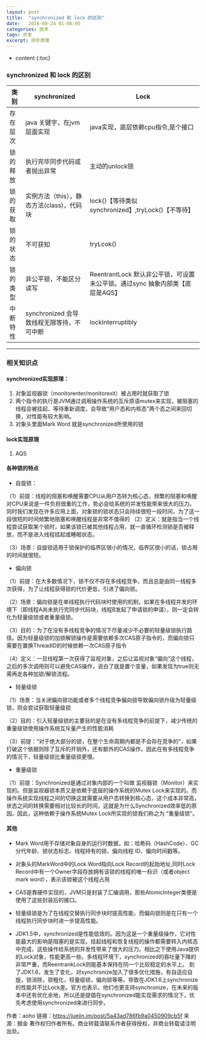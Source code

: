 ```yaml
---
layout: post
title:  "synchronized 和 lock 的区别"
date:   2018-08-24 01:06:05
categories: 技术
tags: 并发
excerpt: 同步原理
---
```



* content
{:toc}

### synchronized 和 lock 的区别

类别 | synchronized | Lock
---| ---|---
存在层次| java 关键字，在jvm层面实现 | java实现，底层依赖cpu指令,是个接口
锁的释放| 执行完毕同步代码或者抛出异常 | 主动的unlock锁
锁的获取 | 实例方法（this），静态方法(class)，代码块| lock()【等待类似synchronized】,tryLock()【不等待】
锁的状态 | 不可获知 | tryLcok()
锁的类型 | 非公平锁，不能区分读写| ReentrantLock 默认非公平锁，可设置未公平锁。通过sync 抽象内部类【底层是AQS】
中断特性 | synchronized 会导致线程无限等待，不可中断 | lockInterruptibly 

---

### 相关知识点

#### synchronized实现原理：

1. 对象监视器锁（monitorenter/monitorexit）被占用时就获取了锁
2. 两个指令的执行是JVM通过调用操作系统的互斥原语mutex来实现，被阻塞的线程会被挂起、等待重新调度，会导致“用户态和内核态”两个态之间来回切换，对性能有较大影响。
3. 对象头里面Mark Word 就是synchronized所使用的锁

#### lock实现原理

1. AQS 



#### 各种锁的特点

- 自旋锁：
  
（1）前提：线程的阻塞和唤醒需要CPU从用户态转为核心态，频繁的阻塞和唤醒对CPU来说是一件负担很重的工作，势必会给系统的并发性能带来很大的压力。同时我们发现在许多应用上面，对象锁的锁状态只会持续很短一段时间，为了这一段很短的时间频繁地阻塞和唤醒线程是非常不值得的
（2）定义：就是指当一个线程尝试获取某个锁时，如果该锁已被其他线程占用，就一直循环检测锁是否被释放，而不是进入线程挂起或睡眠状态。

（3）场景：自旋锁适用于锁保护的临界区很小的情况，临界区很小的话，锁占用的时间就很短。

- 偏向锁

（1）前提：在大多数情况下，锁不仅不存在多线程竞争，而且总是由同一线程多次获得，为了让线程获得锁的代价更低，引进了偏向锁。

（2）场景：偏向锁是在单线程执行代码块时使用的机制，如果在多线程并发的环境下（即线程A尚未执行完同步代码块，线程B发起了申请锁的申请），则一定会转化为轻量级锁或者重量级锁。

（3）目的：为了在没有多线程竞争的情况下尽量减少不必要的轻量级锁执行路径。因为轻量级锁的加锁解锁操作是需要依赖多次CAS原子指令的，而偏向锁只需要在置换ThreadID的时候依赖一次CAS原子指令

（4）定义：一旦线程第一次获得了监视对象，之后让监视对象“偏向”这个线程，之后的多次调用则可以避免CAS操作，说白了就是置个变量，如果发现为true则无需再走各种加锁/解锁流程。

- 轻量级锁

（1）场景：当关闭偏向锁功能或者多个线程竞争偏向锁导致偏向锁升级为轻量级锁，则会尝试获取轻量级锁

（2）目的：引入轻量级锁的主要目的是在没有多线程竞争的前提下，减少传统的重量级锁使用操作系统互斥量产生的性能消耗

（3）前提：“对于绝大部分的锁，在整个生命周期内都是不会存在竞争的”，如果打破这个依据则除了互斥的开销外，还有额外的CAS操作，因此在有多线程竞争的情况下，轻量级锁比重量级锁更慢。

- 重量级锁

（1）前提：Synchronized是通过对象内部的一个叫做 监视器锁（Monitor）来实现的。但是监视器锁本质又是依赖于底层的操作系统的Mutex Lock来实现的。而操作系统实现线程之间的切换这就需要从用户态转换到核心态，这个成本非常高，状态之间的转换需要相对比较长的时间，这就是为什么Synchronized效率低的原因。因此，这种依赖于操作系统Mutex Lock所实现的锁我们称之为 “重量级锁”。


#### 其他

- Mark Word用于存储对象自身的运行时数据，如：哈希码（HashCode）、GC分代年龄、锁状态标志、线程持有的锁、偏向线程 ID、偏向时间戳等。

- 对象头的MarkWord中的Lock Word指向Lock Record的起始地址,同时Lock Record中有一个Owner字段存放拥有该锁的线程的唯一标识（或者object mark word），表示该锁被这个线程占用
- CAS是靠硬件实现的，JVM只是封装了汇编调用，那些AtomicInteger类便是使用了这些封装后的接口。
- 轻量级锁是为了在线程交替执行同步块时提高性能，而偏向锁则是在只有一个线程执行同步块时进一步提高性能。
- JDK1.5中，synchronized是性能低效的。因为这是一个重量级操作，它对性能最大的影响是阻塞的是实现，挂起线程和恢复线程的操作都需要转入内核态中完成，这些操作给系统的并发性带来了很大的压力。相比之下使用Java提供的Lock对象，性能更高一些。多线程环境下，synchronized的吞吐量下降的非常严重，而ReentrankLock则能基本保持在同一个比较稳定的水平上。
到了JDK1.6，发生了变化，对synchronize加入了很多优化措施，有自适应自旋，锁消除，锁粗化，轻量级锁，偏向锁等等。导致在JDK1.6上synchronize的性能并不比Lock差。官方也表示，他们也更支持synchronize，在未来的版本中还有优化余地，所以还是提倡在synchronized能实现需求的情况下，优先考虑使用synchronized来进行同步。

作者：aoho
链接：https://juejin.im/post/5a43ad786fb9a0450909cb5f
来源：掘金
著作权归作者所有。商业转载请联系作者获得授权，非商业转载请注明出处。
